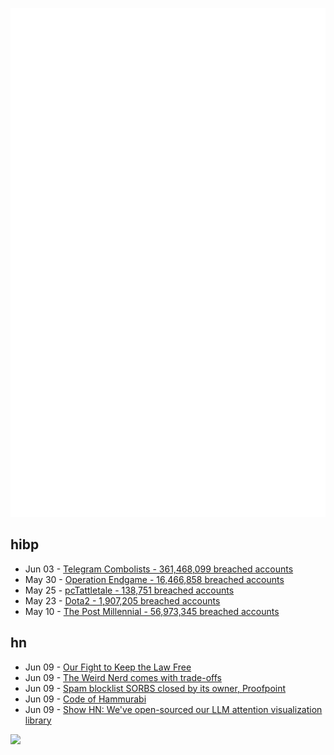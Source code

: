 ![Metrics](https://raw.githubusercontent.com/phixion/phixion/master/metrics.svg)

## hibp

<!--
for https://github.com/phixion/phixion/blob/main/.github/workflows/feeds.yml
-->
<!--START_SECTION:haveibeenpwnd-->
- Jun 03 - [Telegram Combolists - 361,468,099 breached accounts](https://haveibeenpwned.com/PwnedWebsites#TelegramCombolists)
- May 30 - [Operation Endgame - 16,466,858 breached accounts](https://haveibeenpwned.com/PwnedWebsites#OperationEndgame)
- May 25 - [pcTattletale - 138,751 breached accounts](https://haveibeenpwned.com/PwnedWebsites#pcTattletale)
- May 23 - [Dota2 - 1,907,205 breached accounts](https://haveibeenpwned.com/PwnedWebsites#Dota2)
- May 10 - [The Post Millennial - 56,973,345 breached accounts](https://haveibeenpwned.com/PwnedWebsites#ThePostMillennial)
<!--END_SECTION:haveibeenpwnd-->

## hn

<!--
for https://github.com/phixion/phixion/blob/main/.github/workflows/feeds.yml
-->
<!--START_SECTION:hn-->
- Jun 09 - [Our Fight to Keep the Law Free](https://up.codes/free-law)
- Jun 09 - [The Weird Nerd comes with trade-offs](https://www.writingruxandrabio.com/p/the-weird-nerd-comes-with-trade-offs)
- Jun 09 - [Spam blocklist SORBS closed by its owner, Proofpoint](https://www.theregister.com/2024/06/07/sorbs_closed/)
- Jun 09 - [Code of Hammurabi](https://en.wikipedia.org/wiki/Code_of_Hammurabi)
- Jun 09 - [Show HN: We've open-sourced our LLM attention visualization library](https://github.com/labmlai/inspectus)
<!--END_SECTION:hn-->

<!--
for https://yhype.me
-->
![](https://hit.yhype.me/github/profile?user_id=13013670)
